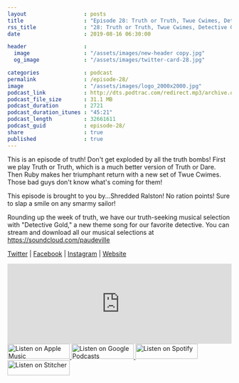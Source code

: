 ```yaml
---
layout                  : posts
title                   : "Episode 28: Truth or Truth, Twue Cwimes, Detective Gold"
rss_title               : "28: Truth or Truth, Twue Cwimes, Detective Gold"
date                    : 2019-08-16 06:30:00

header                  : 
  image                 : "/assets/images/new-header copy.jpg"
  og_image              : "/assets/images/twitter-card-28.jpg"

categories              : podcast
permalink               : /episode-28/
image                   : "/assets/images/logo_2000x2000.jpg"
podcast_link            : http://dts.podtrac.com/redirect.mp3/archive.org/download/paudeville-ep-28/paudeville-ep-28.mp3
podcast_file_size       : 31.1 MB
podcast_duration        : 2721
podcast_duration_itunes : "45:21"
podcast_length          : 32661611
podcast_guid            : episode-28/
share                   : true
published               : true 
---
```

This is an episode of truth! Don't get exploded by all the truth bombs! First we play Truth or Truth, which is a much better version of Truth or Dare. 
Then Ruby makes her triumphant return with a new set of Twue Cwimes. Those bad guys don't know what's coming for them!

This episode is brought to you by...Shredded Ralston! No ration points! Sure to slap a smile on any smarmy sailor!

Rounding up the week of truth, we have our truth-seeking musical selection with "Detective Gold," a new theme song for our favorite detective. You can stream and download all our musical selections at <a href="https://soundcloud.com/paudeville">https://soundcloud.com/paudeville</a>

<a href="https://twitter.com/paudeville">Twitter</a> | <a href="https://www.facebook.com/paudeville">Facebook</a> | <a href="https://www.instagram.com/paudevilleshow/">Instagram</a> | <a href="https://paudeville.com/">Website</a>

<iframe scrolling="no" frameborder="0" style="width:100%;height:180px;border:0;overflow:hidden;" width="100%" height="180" src="https://app.stitcher.com/splayer/f/363388/63258412?el=0&refid=stpr"></iframe>

<a href="https://itunes.apple.com/us/podcast/paudeville/id1450915591">
	<img src='{{ site.url }}{{ site.baseurl }}/assets/images/US_UK_Apple_Podcasts_Listen_Badge_RGB_140x34.png' width='140px' height='34' alt='Listen on Apple Music'/>
</a>
<a href="https://play.google.com/music/m/Igre2ostm2ltqiq4sabzzrl5jcy?t=Paudeville">
	<img src='{{ site.url }}{{ site.baseurl }}/assets/images/google_podcasts_badge_140x34.png' width='140px' height='34' alt='Listen on Google Podcasts'/>
</a>
<a href="https://open.spotify.com/show/4q5RNUUtU4XFqsymP7dcTw">
	<img src='{{ site.url }}{{ site.baseurl }}/assets/images/Spotify_Listen_Badge_RGB_140x34.png' width='140px' height='34' alt='Listen on Spotify'/>
</a>
<a href="https://www.stitcher.com/s?fid=363388&refid=stpr">
	<img src='{{ site.url }}{{ site.baseurl }}/assets/images/Stitcher_Listen_Badge_Color_Dark_BG_140x34.png' width='140px' height='34' alt='Listen on Stitcher'/>
</a>
